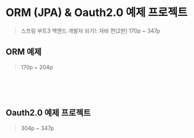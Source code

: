 # ORM (JPA) & Oauth2.0 예제 프로젝트
> 스프링 부트3 백엔드 개발자 되기!: 자바 편(2판)
> 170p ~ 347p

## ORM 예제
> 170p ~ 204p
<br>
<br>
<br>

## Oauth2.0 예제 프로젝트
> 304p ~ 347p
<br>
<br>
<br>
